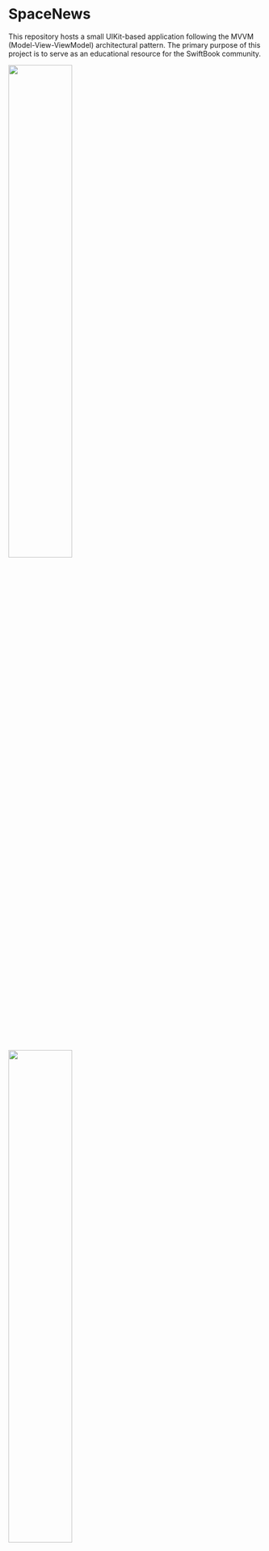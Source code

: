 # SpaceNews
This repository hosts a small UIKit-based application following the MVVM (Model-View-ViewModel) architectural pattern. The primary purpose of this project is to serve as an educational resource for the SwiftBook community.

<p float="left">
<img src="https://github.com/Oldmakerrr/SpaceNews/assets/92182846/a6b6be17-f4c8-4323-8730-290d6ab58df8" width=50% height=50%>

<img src="https://github.com/Oldmakerrr/SpaceNews/assets/92182846/63ce0ff5-9a00-4492-af4d-a031d68abceb" width=50% height=50%>
</p>

# Key Features:

MVVM Architecture: The app is structured using the MVVM design pattern, separating the data model (Model), user interface (View), and the logic that binds them (ViewModel). This separation enhances code maintainability and testability.

UIKit: The application is built using UIKit, one of the fundamental frameworks for iOS app development. UIKit provides a set of tools and components for creating a responsive and user-friendly interface.

# Project Goals:

Education: This project aims to provide a practical example of implementing the MVVM architecture in a UIKit-based iOS application. It serves as a learning resource for developers looking to understand and adopt modern architectural patterns.

SwiftBook Community: The repository is a contribution to the SwiftBook community, offering valuable insights and code samples for those interested in iOS app development with Swift.
